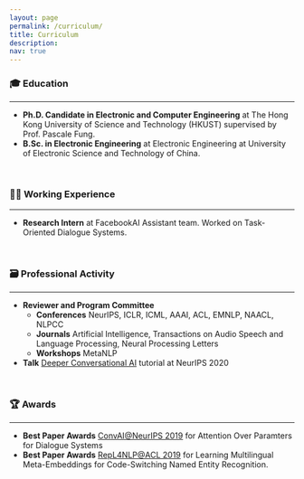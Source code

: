 ```yaml
---
layout: page
permalink: /curriculum/
title: Curriculum
description: 
nav: true
---
```

<h3>🎓 Education</h3>
<hr/>
<ul>
<li><b>Ph.D. Candidate in Electronic and Computer Engineering</b> at The Hong Kong University of Science and Technology (HKUST) supervised by Prof. Pascale Fung.</li>
<li><b>B.Sc. in Electronic Engineering</b> at Electronic Engineering at University of Electronic Science and Technology of China.</li>
</ul>

<br/>
<h3>🧑‍💻 Working Experience</h3>
<hr/>
<ul>
<li><b>Research Intern</b> at FacebookAI Assistant team. Worked on Task-Oriented Dialogue Systems.</li>
</ul>

<br/>
<h3>🗃️ Professional Activity</h3>
<hr/>
<ul>
<li><b>Reviewer and Program Committee</b>
    <ul>
    <li><b>Conferences</b> NeurIPS, ICLR, ICML, AAAI, ACL, EMNLP, NAACL, NLPCC</li>
    <li><b>Journals</b> Artificial Intelligence, Transactions on Audio Speech and Language Processing, Neural Processing Letters</li>
    <li><b>Workshops</b> MetaNLP</li>
    </ul>
</li>
<li><b>Talk</b> <a href="https://nips.cc/Conferences/2020/Schedule?showEvent=16657">Deeper Conversational AI</a> tutorial at NeurIPS 2020</li>
</ul>

<br/>
<h3>🏆 Awards</h3>
<hr/>
<ul>
<li><b>Best Paper Awards</b> <a href="http://alborz-geramifard.com/workshops/neurips19-Conversational-AI/Main.html">ConvAI@NeurIPS 2019</a> for Attention Over Paramters for Dialogue Systems</li>
<li><b>Best Paper Awards</b> <a href="(https://ece.hkust.edu.hk/news/paper-prof-pascale-fung-and-her-pg-students-was-selected-outstanding-papers-and-received-best)">RepL4NLP@ACL 2019</a> for Learning Multilingual Meta-Embeddings for Code-Switching Named Entity Recognition.</li>
</ul>
